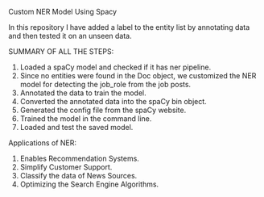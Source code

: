 Custom NER Model Using Spacy

In this repository I have added a label to the entity list by annotating data and then tested it on an unseen data.

SUMMARY OF ALL THE STEPS:
1. Loaded a spaCy model and checked if it has ner pipeline.
2. Since no entities were found in the Doc object, we customized the NER model for detecting the job_role from the job posts.
3. Annotated the data to train the model.
4. Converted the annotated data into the spaCy bin object.
5. Generated the config file from the spaCy website.
6. Trained the model in the command line.
7. Loaded and test the saved model.

Applications of NER:
1. Enables Recommendation Systems.
2. Simplify Customer Support.
3. Classify the data of News Sources.
4. Optimizing the Search Engine Algorithms.


